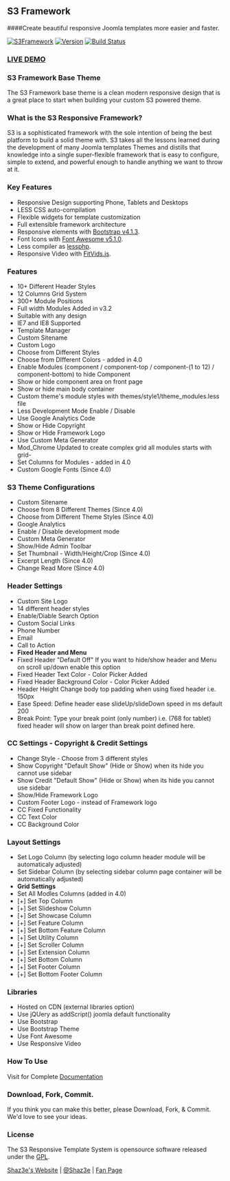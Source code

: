 ## S3 Framework
####Create beautiful responsive Joomla templates more easier and faster.

[![S3Framework](http://img.shields.io/badge/S3Framework-Stable-blue.svg)](http://www.shaz3e.com)
[![Version](http://img.shields.io/badge/Version-4.0-green.svg)](http://www.shaz3e.com)
[![Build Status](https://travis-ci.org/Shaz3e/S3-Joomla.svg)](https://travis-ci.org/Shaz3e/S3-Joomla)

### [LIVE DEMO](http://demo.shaz3e.com/joomla)

### S3 Framework Base Theme
The S3 Framework base theme is a clean modern responsive design that is a great place to start when building your custom S3 powered theme.

### What is the S3 Responsive Framework?
S3 is a sophisticated framework with the sole intention of being the best platform to build a solid theme with. S3 takes all the lessons learned during the development of many Joomla templates Themes and distills that knowledge into a single super-flexible framework that is easy to configure, simple to extend, and powerful enough to handle anything we want to throw at it.

### Key Features
 - Responsive Design supporting Phone, Tablets and Desktops
 - LESS CSS auto-compilation
 - Flexible widgets for template customization
 - Full extensible framework architecture
 - Responsive elements with [Bootstrap v4.1.3](http://getbootstrap.com/).
 - Font Icons with [Font Awesome v5.1.0](https://fontawesome.com).
 - Less compiler as [lessphp](http://leafo.net/lessphp/).
 - Responsive Video with [FitVids.js](https://github.com/davatron5000/FitVids.js).

### Features
 - 10+ Different Header Styles
 - 12 Columns Grid System
 - 300+ Module Positions
 - Full width Modules Added in v3.2
 - Suitable with any design
 - IE7 and IE8 Supported
 - Template Manager
 - Custom Sitename
 - Custom Logo
 - Choose from Different Styles
 - Choose from DIfferent Colors - added in 4.0
 - Enable Modules (component / component-top / component-(1 to 12) / component-bottom) to hide Component
 - Show or hide component area on front page
 - Show or hide main body container
 - Custom theme's module styles with themes/style1/theme_modules.less file
 - Less Development Mode Enable / Disable
 - Use Google Analytics Code
 - Show or Hide Copyright
 - Show or Hide Framework Logo
 - Use Custom Meta Generator
 - Mod_Chrome Updated to create complex grid all modules starts with grid-
 - Set Columns for Modules - added in 4.0
 - Custom Google Fonts (Since 4.0)
 
### S3 Theme Configurations
 - Custom Sitename
 - Choose from 8 Different Themes (Since 4.0)
 - Choose from Different Theme Styles (Since 4.0)
 - Google Analytics
 - Enable / Disable development mode
 - Custom Meta Generator
 - Show/Hide Admin Toolbar
 - Set Thumbnail - Width/Height/Crop (Since 4.0)
 - Excerpt Length (Since 4.0)
 - Change Read More (Since 4.0)

### Header Settings
 - Custom Site Logo
 - 14 different header styles
 - Enable/Diable Search Option
 - Custom Social Links
 - Phone Number
 - Email
 - Call to Action
 - **Fixed Header and Menu**
 - Fixed Header "Default Off" If you want to hide/show header and Menu on scroll up/down enable this option
 - Fixed Header Text Color - Color Picker Added
 - Fixed Header Background Color - Color Picker Added
 - Header Height Change body top padding when using fixed header i.e. 150px
 - Ease Speed: Define header ease slideUp/slideDown speed in ms default 200
 - Break Point: Type your break point (only number) i.e. (768 for tablet) fixed header will show on larger than break point defined here.

### CC Settings - Copyright & Credit Settings
 - Change Style - Choose from 3 different styles
 - Show Copyright "Default Show" (Hide or Show) when its hide you cannot use sidebar
 - Show Credit "Default Show" (Hide or Show) when its hide you cannot use sidebar 
 - Show/Hide Framework Logo
  - Custom Footer Logo - instead of Framework logo
 - CC Fixed Functionality
 - CC Text Color
 - CC Background Color

### Layout Settings
 - Set Logo Column (by selecting logo column header module will be automaticaly adjusted)
 - Set Sidebar Column (by selecting sidebar column page container will be automatically adjusted)
 - **Grid Settings**
 - Set All Modles Columns (added in 4.0)
  - [+] Set Top Column
  - [+] Set Slideshow Column
  - [+] Set Showcase Column
  - [+] Set Feature Column
  - [+] Set Bottom Feature Column
  - [+] Set Utility Column
  - [+] Set Scroller Column
  - [+] Set Extension Column
  - [+] Set Bottom Column
  - [+] Set Footer Column
  - [+] Set Bottom Footer Column


### Libraries
 - Hosted on CDN (external libraries option)
 - Use jQUery as addScript() joomla default functionality
 - Use Bootstrap
 - Use Bootstrap Theme
 - Use Font Awesome
 - Use Responsive Video


### How To Use
Visit for Complete [Documentation](http://shaz3e.com/documantation/s3-joomla)
 
### Download, Fork, Commit.
If you think you can make this better, please Download, Fork, & Commit. We'd love to see your ideas.
 
### License

The S3 Responsive Template System is opensource software released under the [GPL](http://www.gnu.org/licenses/gpl-2.0.txt).

[Shaz3e's Website](http://www.shaz3e.com) | [@Shaz3e](https://www.twitter.com/Shaz3e) | [Fan Page](https://www.facebook.com/Shaz3e)
